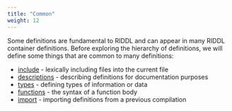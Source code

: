 ```yaml
---
title: "Common"
weight: 12
---
```

Some definitions are fundamental to RIDDL and can appear in many RIDDL 
container definitions. Before exploring the hierarchy of definitions, we 
will define some things that are common to many definitions:

* [include](includes) - lexically including files into the current file
* [descriptions](descriptions) - describing definitions for documentation purposes
* [types](types) - defining types of information or data
* [functions](functions) - the syntax of a function body
* [import](imports) - importing definitions from a previous compilation

